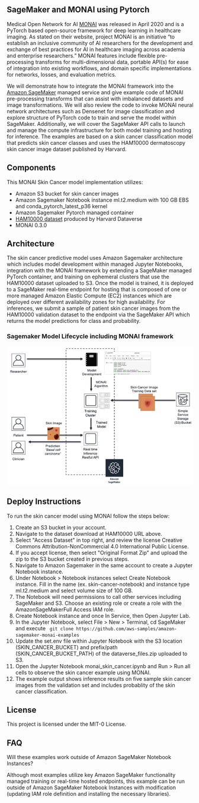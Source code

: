 ## SageMaker and MONAI using Pytorch

Medical Open Network for AI [MONAI](http://monai.io) was released in April 2020 and is a PyTorch based open-source framework for deep learning in healthcare imaging.  As stated on their website, project MONAI is an initiative “to establish an inclusive community of AI researchers for the development and exchange of best practices for AI in healthcare imaging across academia and enterprise researchers.”  MONAI features include flexible pre-processing transforms for multi-dimensional data, portable API(s) for ease of integration into existing workflows, and domain specific implementations for networks, losses, and evaluation metrics.

We will demonstrate how to integrate the MONAI framework into the [Amazon SageMaker](https://aws.amazon.com/sagemaker/) managed service and give example code of MONAI pre-processing transforms that can assist with imbalanced datasets and image transformations.  We will also review the code to invoke MONAI neural network architectures such as Densenet for image classification and explore structure of PyTorch code to train and serve the model within SageMaker.  Additionally, we will cover the SageMaker API calls to launch and manage the compute infrastructure for both model training and hosting for inference.  The examples are based on a skin cancer classification model that predicts skin cancer classes and uses the HAM10000  dermatoscopy skin cancer image dataset published by Harvard.


## Components

This MONAI Skin Cancer model implementation utilizes:

- Amazon S3 bucket for skin cancer images
- Amazon Sagemaker Notebook instance ml.t2.medium with 100 GB EBS and conda_pytorch_latest_p36 kernel
- Amazon Sagemaker Pytorch managed container
- [HAM10000 dataset](https://dataverse.harvard.edu/dataset.xhtml?persistentId=doi:10.7910/DVN/DBW86T) produced by Harvard Dataverse
- MONAI 0.3.0


    

## Architecture

The skin cancer predictive model uses Amazon Sagemaker architecture which includes model development within managed Jupyter Notebooks, integration with the MONAI framework by extending a SageMaker managed PyTorch container, and training on ephemeral clusters that use the HAM10000 dataset uploaded to S3.  Once the model is trained, it is deployed to a SageMaker real-time endpoint for hosting that is composed of one or more managed Amazon Elastic Compute (EC2) instances which are deployed over different availability zones for high availability.  For inferences, we submit a sample of patient skin cancer images from the HAM10000 validation dataset to the endpoint via the SageMaker API which returns the model predictions for class and probability.

### Sagemaker Model Lifecycle including MONAI framework

![Architecture](resources/architecture.png)


## Deploy Instructions

To run the skin cancer model using MONAI follow the steps below:

<ol>
<li>Create an S3 bucket in your account.
<li>Navigate to the dataset download at HAM10000 URL above.
<li>Select "Access Dataset" in top right, and review the license Creative Commons Attribution-NonCommercial 4.0 International Public License. 
<li>If you accept license, then select "Original Format Zip" and upload the zip to the S3 bucket created in previous steps.
<li>Navigate to Amazon Sagemaker in the same account to create a Jupyter Notebook instance.
<li>Under Notebook > Notebook instances select Create Notebook instance. Fill in the name (ex. skin-cancer-notebook) and instance type ml.t2.medium and select volume size of 100 GB.
<li>The Notebook will need permissions to call other services including SageMaker and S3.  Choose an existing role or create a role with the AmazonSageMakerFull Access IAM role.  
<li>Create Notebook instance and once In Service, then Open Jupyter Lab.
<li>In the Jupyter Notebook, select File > New > Terminal, cd SageMaker and execute 
    <code> git clone https://github.com/aws-samples/amazon-sagemaker-monai-examples </code>
<li>Update the set.env file within Jupyter Notebook with the S3 location (SKIN_CANCER_BUCKET) and prefix/path (SKIN_CANCER_BUCKET_PATH) of the dataverse_files.zip uploaded to S3.
<li>Open the Jupyter Notebook monai_skin_cancer.ipynb and Run > Run all cells to observe the skin cancer example using MONAI.
<li>The example output shows inference results on five sample skin cancer images from the validation set and includes probablity of the skin cancer classification.
</ol>

## License

This project is licensed under the MIT-0 License.


## FAQ
Will these examples work outside of Amazon SageMaker Notebook Instances?

Although most examples utilize key Amazon SageMaker functionality managed training or real-time hosted endpoints, this example can be run outside of Amazon SageMaker Notebook Instances with modification (updating IAM role definition and installing the necessary libraries).